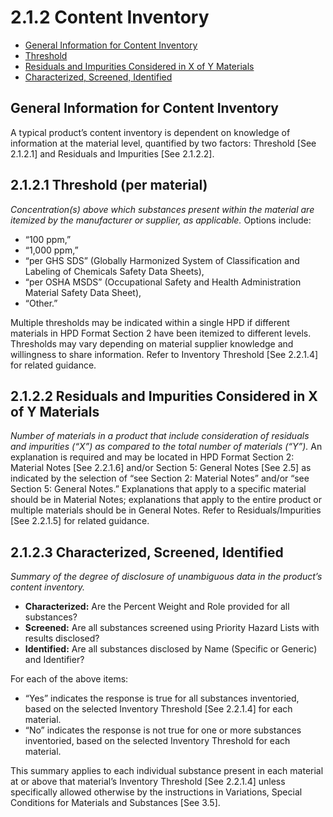 # 2.1.2 Content Inventory

- [General Information for Content Inventory](#general)
- [Threshold](#threshold)
- [Residuals and Impurities Considered in X of Y Materials](#materials)
- [Characterized, Screened, Identified](#identified)

<a name="general"></a>
## General Information for Content Inventory

A typical product’s content inventory is dependent on knowledge of information at the material level, quantified by two factors: Threshold [See 2.1.2.1] and Residuals and Impurities [See 2.1.2.2].

<a name="threshold"></a>
## 2.1.2.1 Threshold (per material)

*Concentration(s) above which substances present within the material are itemized by the manufacturer or supplier, as applicable.* Options include:

* “100 ppm,”
* “1,000 ppm,”
* “per GHS SDS” (Globally Harmonized System of Classification and Labeling of Chemicals Safety Data Sheets),
* “per OSHA MSDS” (Occupational Safety and Health Administration Material Safety Data Sheet),
* “Other.”

Multiple thresholds may be indicated within a single HPD if different materials in HPD Format Section 2 have been itemized to different levels. Thresholds may vary depending on material supplier knowledge and willingness to share information. Refer to Inventory Threshold [See 2.2.1.4] for related guidance.

<a name="materials"></a>
## 2.1.2.2 Residuals and Impurities Considered in X of Y Materials

*Number of materials in a product that include consideration of residuals and impurities (“X”) as compared to the total number of materials (“Y”).* An explanation is required and may be located in HPD Format Section 2: Material Notes [See 2.2.1.6] and/or Section 5: General Notes [See 2.5] as indicated by the selection of “see Section 2: Material Notes” and/or “see Section 5: General Notes.” Explanations that apply to a specific material should be in Material Notes; explanations that apply to the entire product or multiple materials should be in General Notes. Refer to Residuals/Impurities [See 2.2.1.5] for related guidance.

<a name="identified"></a>
## 2.1.2.3 Characterized, Screened, Identified

*Summary of the degree of disclosure of unambiguous data in the product’s content inventory.*

* **Characterized:** Are the Percent Weight and Role provided for all substances?
* **Screened:** Are all substances screened using Priority Hazard Lists with results disclosed?
* **Identified:** Are all substances disclosed by Name (Specific or Generic) and Identifier?

For each of the above items:

* “Yes” indicates the response is true for all substances inventoried, based on the selected Inventory Threshold [See 2.2.1.4] for each material.
* “No” indicates the response is not true for one or more substances inventoried, based on the selected Inventory Threshold for each material.

This summary applies to each individual substance present in each material at or above that material’s Inventory Threshold [See 2.2.1.4] unless specifically allowed otherwise by the instructions in Variations, Special Conditions for Materials and Substances [See 3.5].
